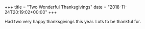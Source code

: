 +++
title = "Two Wonderful Thanksgivings"
date = "2018-11-24T20:19:02+00:00"
+++

Had two very happy thanksgivings this year. Lots to be thankful for.
			